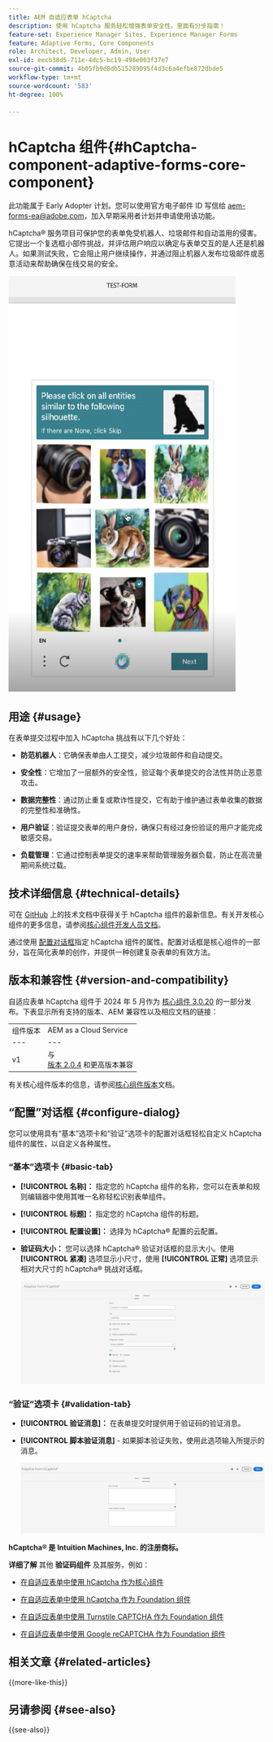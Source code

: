 ```yaml
---
title: AEM 自适应表单 hCaptcha
description: 使用 hCaptcha 服务轻松增强表单安全性。里面有分步指南！
feature-set: Experience Manager Sites, Experience Manager Forms
feature: Adaptive Forms, Core Components
role: Architect, Developer, Admin, User
exl-id: eecb38d5-711e-4dc5-bc19-498e003f37e7
source-git-commit: 4b05fb9d8db515289095f4d3c6a4efbe872dbde5
workflow-type: tm+mt
source-wordcount: '583'
ht-degree: 100%

---
```


# hCaptcha 组件{#hCaptcha-component-adaptive-forms-core-component}

<span class="preview"> 此功能属于 Early Adopter 计划。您可以使用官方电子邮件 ID 写信给 aem-forms-ea@adobe.com，加入早期采用者计划并申请使用该功能。</span>

hCaptcha® 服务项目可保护您的表单免受机器人、垃圾邮件和自动滥用的侵害。它提出一个复选框小部件挑战，并评估用户响应以确定与表单交互的是人还是机器人。如果测试失败，它会阻止用户继续操作，并通过阻止机器人发布垃圾邮件或恶意活动来帮助确保在线交易的安全。

![hCaptcha®](/help/adaptive-forms/assets/hCaptcha-challenge.png)

## 用途 {#usage}

在表单提交过程中加入 hCaptcha 挑战有以下几个好处：

- **防范机器人**：它确保表单由人工提交，减少垃圾邮件和自动提交。

- **安全性**：它增加了一层额外的安全性，验证每个表单提交的合法性并防止恶意攻击。

- **数据完整性**：通过防止重复或欺诈性提交，它有助于维护通过表单收集的数据的完整性和准确性。

- **用户验证**：验证提交表单的用户身份，确保只有经过身份验证的用户才能完成敏感交易。

- **负载管理**：它通过控制表单提交的速率来帮助管理服务器负载，防止在高流量期间系统过载。

## 技术详细信息 {#technical-details}

可在 [GitHub](https://github.com/adobe/aem-core-forms-components/blob/master/ui.af.apps/src/main/content/jcr_root/apps/core/fd/components/form/hCaptcha/v1/hCaptcha/README.md) 上的技术文档中获得关于 hCaptcha 组件的最新信息。有关开发核心组件的更多信息，请参阅[核心组件开发人员文档](/help/developing/overview.md)。

通过使用 [配置对话框](#configure-dialog)指定 hCaptcha 组件的属性。配置对话框是核心组件的一部分，旨在简化表单的创作，并提供一种创建复杂表单的有效方法。

## 版本和兼容性 {#version-and-compatibility}


自适应表单 hCaptcha 组件于 2024 年 5 月作为 [核心组件 3.0.20](https://github.com/adobe/aem-core-forms-components/commit/a4cb97131ffad47137a8f5f173401128a1cf3491) 的一部分发布。下表显示所有支持的版本、AEM 兼容性以及相应文档的链接：

|  |  |
|---|---|
| 组件版本 | AEM as a Cloud Service |
| --- | --- |
| v1 | 与<br>[版本 2.0.4](/help/adaptive-forms/version.md) 和更高版本兼容 | 兼容 | 兼容 |

有关核心组件版本的信息，请参阅[核心组件版本](/help/adaptive-forms/version.md)文档。

## “配置”对话框 {#configure-dialog}

您可以使用具有“基本”选项卡和“验证”选项卡的配置对话框轻松自定义 hCaptcha 组件的属性，以自定义各种属性。

### “基本”选项卡 {#basic-tab}

- **[!UICONTROL 名称]：** 指定您的 hCaptcha 组件的名称，您可以在表单和规则编辑器中使用其唯一名称轻松识别表单组件。
- **[!UICONTROL 标题]：** 指定您的 hCaptcha 组件的标题。
- **[!UICONTROL 配置设置]：** 选择为 hCaptcha® 配置的云配置。
- **验证码大小：** 您可以选择 hCaptcha® 验证对话框的显示大小。使用 **[!UICONTROL 紧凑]** 选项显示小尺寸，使用 **[!UICONTROL 正常]** 选项显示相对大尺寸的 hCaptcha® 挑战对话框。<!-- or **[!UICONTROL Invisible]** to validate hCaptcha&reg; without explicitly rendering the checkbox widget on the user interface. -->

  ![hCaptcha 基本选项卡](/help/adaptive-forms/assets/hcaptcha-basic.png)

### “验证”选项卡 {#validation-tab}

- **[!UICONTROL 验证消息]：** 在表单提交时提供用于验证码的验证消息。
- **[!UICONTROL 脚本验证消息]** - 如果脚本验证失败，使用此选项输入所提示的消息。

  ![hCaptcha 验证选项卡](/help/adaptive-forms/assets/hcaptcha-validation-tab.png)

**hCaptcha® 是 Intuition Machines, Inc. 的注册商标。**

**详细了解** 其他 **验证码组件** 及其服务，例如：

- [在自适应表单中使用 hCaptcha 作为核心组件](https://experienceleague.adobe.com/cn/docs/experience-manager-cloud-service/content/forms/adaptive-forms-authoring/authoring-adaptive-forms-core-components/create-an-adaptive-form-on-forms-cs/integrate-adaptive-forms-hCaptcha-core-components)

- [在自适应表单中使用 hCaptcha 作为 Foundation 组件](https://experienceleague.adobe.com/cn/docs/experience-manager-cloud-service/content/forms/adaptive-forms-authoring/authoring-adaptive-forms-foundation-components/add-components-to-an-adaptive-form/integrate-adaptive-forms-hcaptcha)

- [在自适应表单中使用 Turnstile CAPTCHA 作为 Foundation 组件](https://experienceleague.adobe.com/cn/docs/experience-manager-cloud-service/content/forms/adaptive-forms-authoring/authoring-adaptive-forms-foundation-components/add-components-to-an-adaptive-form/integrate-adaptive-forms-turnstile)

- [在自适应表单中使用 Google reCAPTCHA 作为 Foundation 组件](https://experienceleague.adobe.com/cn/docs/experience-manager-cloud-service/content/forms/adaptive-forms-authoring/authoring-adaptive-forms-core-components/create-an-adaptive-form-on-forms-cs/captcha-adaptive-forms-core-components)

## 相关文章 {#related-articles}

{{more-like-this}}

## 另请参阅 {#see-also}

{{see-also}}
